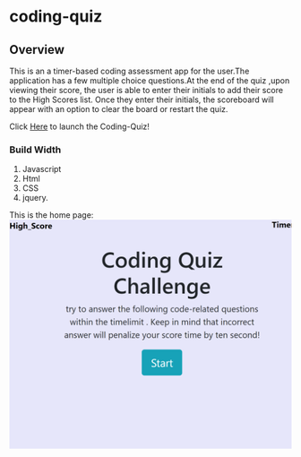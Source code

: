 # coding-quiz

## Overview

This is an a timer-based coding assessment app for the user.The application has a few multiple choice questions.At the end of the quiz ,upon viewing their score, the user is able to enter their initials to add their score to the High Scores list. Once they enter their initials, the scoreboard will appear with an option to clear the board or restart the quiz.
 

Click [Here](https://deepshikhasingh90.github.io/coding-quiz/) to launch the Coding-Quiz!


### Build Width
1. Javascript
2. Html
3. CSS
4. jquery.

This is the home page:
![ScreenShot](/Image/image.jpg)<br>




